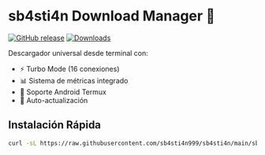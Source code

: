 # sb4sti4n Download Manager 🚀

[![GitHub release](https://img.shields.io/github/v/release/sb4sti4n999/sb4sti4n?style=for-the-badge)](https://github.com/sb4sti4n999/sb4sti4n/releases)
[![Downloads](https://img.shields.io/github/downloads/sb4sti4n999/sb4sti4n/total?style=for-the-badge)](https://github.com/sb4sti4n999/sb4sti4n/archive/refs/heads/main.zip)

Descargador universal desde terminal con:
- ⚡ Turbo Mode (16 conexiones)
- 📊 Sistema de métricas integrado
- 📱 Soporte Android Termux
- 🔄 Auto-actualización

## Instalación Rápida
```bash
curl -sL https://raw.githubusercontent.com/sb4sti4n999/sb4sti4n/main/sb4sti4n | bash
